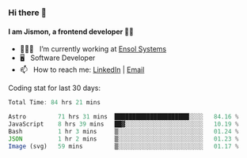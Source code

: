 ### Hi there 👋

#### I am Jismon, a frontend developer 👦🏻

- 🧑🏻‍💻   &nbsp; I’m currently working at <a href='https://www.ensolsystems.com/' target="_blank">Ensol Systems</a>
- 🖥   &nbsp; Software Developer
- 📫   &nbsp; How to reach me: <a href='https://www.linkedin.com/in/jismonthomas/'>LinkedIn</a> | <a href='mailto:hellojismonthomas@gmail.com'>Email</a>

Coding stat for last 30 days:
<!--START_SECTION:waka-->

```javascript
Total Time: 84 hrs 21 mins

Astro         71 hrs 31 mins  █████████████████████░░░░   84.16 %
JavaScript    8 hrs 39 mins   ██▓░░░░░░░░░░░░░░░░░░░░░░   10.19 %
Bash          1 hr 3 mins     ▒░░░░░░░░░░░░░░░░░░░░░░░░   01.24 %
JSON          1 hr 2 mins     ▒░░░░░░░░░░░░░░░░░░░░░░░░   01.23 %
Image (svg)   59 mins         ▒░░░░░░░░░░░░░░░░░░░░░░░░   01.17 %
```

<!--END_SECTION:waka-->

<!--
**jismonthomas/jismonthomas** is a ✨ _special_ ✨ repository because its `README.md` (this file) appears on your GitHub profile.

Here are some ideas to get you started:

- 🔭 I’m currently working on ...
- 🌱 I’m currently learning ...
- 👯 I’m looking to collaborate on ...
- 🤔 I’m looking for help with ...
- 💬 Ask me about ...
- 📫 How to reach me: ...
- 😄 Pronouns: ...
- ⚡ Fun fact: ...
-->
